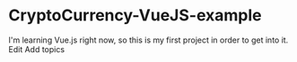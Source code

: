 # CryptoCurrency-VueJS-example
I'm learning Vue.js right now, so this is my first project in order to get into it. Edit
Add topics

